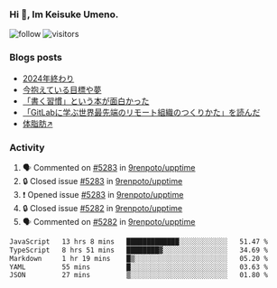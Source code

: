 ### Hi 👋, Im Keisuke Umeno.

<!--
**9renpoto/9renpoto** is a ✨ _special_ ✨ repository because its `README.md` (this file) appears on your GitHub profile.

Here are some ideas to get you started:

- 🔭 I’m currently working on ...
- 🌱 I’m currently learning ...
- 👯 I’m looking to collaborate on ...
- 🤔 I’m looking for help with ...
- 💬 Ask me about ...
- 📫 How to reach me: ...
- 😄 Pronouns: ...
- ⚡ Fun fact: ...
-->

![follow](https://img.shields.io/github/followers/9renpoto?label=Follow&style=social)
![visitors](https://komarev.com/ghpvc/?username=9renpoto&label=Profile%20views&color=0e75b6&style=flat)

### Blogs posts

<!-- BLOG-POST-LIST:START -->
- [2024年終わり](https://9renpoto.win/entry/2024/12/31/2024-end)
- [今抱えている目標や夢](https://9renpoto.win/entry/2024/12/02/objective)
- [「書く習慣」という本が面白かった](https://9renpoto.win/entry/2024/11/11/leave_a_feeling_sad)
- [「GitLabに学ぶ世界最先端のリモート組織のつくりかた」を読んだ](https://9renpoto.win/entry/2024/09/10/remote_organization)
- [体脂肪↗](https://9renpoto.win/entry/2024/08/12/gaining_fat)
<!-- BLOG-POST-LIST:END -->

### Activity

<!--START_SECTION:activity-->
1. 🗣 Commented on [#5283](https://github.com/9renpoto/upptime/issues/5283#issuecomment-2628917091) in [9renpoto/upptime](https://github.com/9renpoto/upptime)
2. 🔒 Closed issue [#5283](https://github.com/9renpoto/upptime/issues/5283) in [9renpoto/upptime](https://github.com/9renpoto/upptime)
3. ❗ Opened issue [#5283](https://github.com/9renpoto/upptime/issues/5283) in [9renpoto/upptime](https://github.com/9renpoto/upptime)
4. 🔒 Closed issue [#5282](https://github.com/9renpoto/upptime/issues/5282) in [9renpoto/upptime](https://github.com/9renpoto/upptime)
5. 🗣 Commented on [#5282](https://github.com/9renpoto/upptime/issues/5282#issuecomment-2628904070) in [9renpoto/upptime](https://github.com/9renpoto/upptime)
<!--END_SECTION:activity-->

<!--START_SECTION:waka-->

```txt
JavaScript   13 hrs 8 mins   █████████████░░░░░░░░░░░░   51.47 %
TypeScript   8 hrs 51 mins   ████████▓░░░░░░░░░░░░░░░░   34.69 %
Markdown     1 hr 19 mins    █▒░░░░░░░░░░░░░░░░░░░░░░░   05.20 %
YAML         55 mins         █░░░░░░░░░░░░░░░░░░░░░░░░   03.63 %
JSON         27 mins         ▒░░░░░░░░░░░░░░░░░░░░░░░░   01.80 %
```

<!--END_SECTION:waka-->

